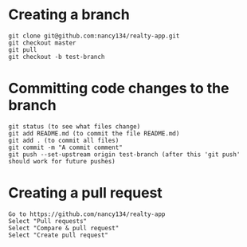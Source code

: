 # Creating a branch
```
git clone git@github.com:nancy134/realty-app.git
git checkout master
git pull
git checkout -b test-branch 
```
# Committing code changes to the branch
```
git status (to see what files change)
git add README.md (to commit the file README.md)
git add . (to commit all files)
git commit -m "A commit comment"
git push --set-upstream origin test-branch (after this 'git push' should work for future pushes)
```
# Creating a pull request
```
Go to https://github.com/nancy134/realty-app
Select "Pull requests"
Select "Compare & pull request"
Select "Create pull request"
```

